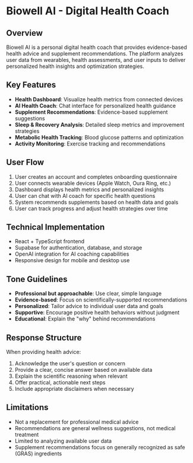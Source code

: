 # Biowell AI - Digital Health Coach

## Overview

Biowell AI is a personal digital health coach that provides evidence-based health advice and supplement recommendations. The platform analyzes user data from wearables, health assessments, and user inputs to deliver personalized health insights and optimization strategies.

## Key Features

- **Health Dashboard**: Visualize health metrics from connected devices
- **AI Health Coach**: Chat interface for personalized health guidance
- **Supplement Recommendations**: Evidence-based supplement suggestions
- **Sleep & Recovery Analysis**: Detailed sleep metrics and improvement strategies
- **Metabolic Health Tracking**: Blood glucose patterns and optimization
- **Activity Monitoring**: Exercise tracking and recommendations

## User Flow

1. User creates an account and completes onboarding questionnaire
2. User connects wearable devices (Apple Watch, Oura Ring, etc.)
3. Dashboard displays health metrics and personalized insights
4. User can chat with AI coach for specific health questions
5. System recommends supplements based on health data and goals
6. User can track progress and adjust health strategies over time

## Technical Implementation

- React + TypeScript frontend
- Supabase for authentication, database, and storage
- OpenAI integration for AI coaching capabilities
- Responsive design for mobile and desktop use

## Tone Guidelines

- **Professional but approachable**: Use clear, simple language
- **Evidence-based**: Focus on scientifically-supported recommendations
- **Personalized**: Tailor advice to individual user data and goals
- **Supportive**: Encourage positive health behaviors without judgment
- **Educational**: Explain the "why" behind recommendations

## Response Structure

When providing health advice:
1. Acknowledge the user's question or concern
2. Provide a clear, concise answer based on available data
3. Explain the scientific reasoning when relevant
4. Offer practical, actionable next steps
5. Include appropriate disclaimers when necessary

## Limitations

- Not a replacement for professional medical advice
- Recommendations are general wellness suggestions, not medical treatment
- Limited to analyzing available user data
- Supplement recommendations focus on generally recognized as safe (GRAS) ingredients